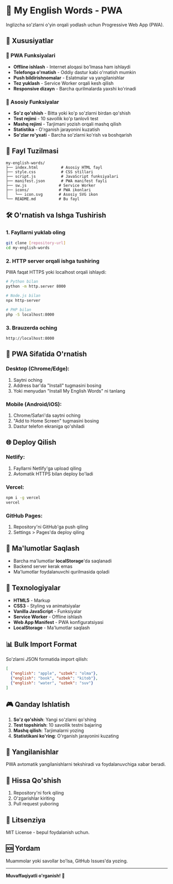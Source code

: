 # 📘 My English Words - PWA

Inglizcha so'zlarni o'yin orqali yodlash uchun Progressive Web App (PWA).

## 🚀 Xususiyatlar

### 📱 PWA Funksiyalari
- **Offline ishlash** - Internet aloqasi bo'lmasa ham ishlaydi
- **Telefonga o'rnatish** - Oddiy dastur kabi o'rnatish mumkin
- **Push bildirishnomalar** - Eslatmalar va yangilanishlar
- **Tez yuklash** - Service Worker orqali kesh qilish
- **Responsive dizayn** - Barcha qurilmalarda yaxshi ko'rinadi

### 🎯 Asosiy Funksiyalar
- **So'z qo'shish** - Bitta yoki ko'p so'zlarni birdan qo'shish
- **Test rejimi** - 10 savollik ko'p tanlovli test
- **Mashq rejimi** - Tarjimani yozish orqali mashq qilish
- **Statistika** - O'rganish jarayonini kuzatish
- **So'zlar ro'yxati** - Barcha so'zlarni ko'rish va boshqarish

## 📁 Fayl Tuzilmasi

```
my-english-words/
├── index.html          # Asosiy HTML fayl
├── style.css           # CSS stillari
├── script.js           # JavaScript funksiyalari
├── manifest.json       # PWA manifest fayli
├── sw.js              # Service Worker
├── icons/             # PWA ikonlari
│   └── icon.svg       # Asosiy SVG ikon
└── README.md          # Bu fayl
```

## 🛠️ O'rnatish va Ishga Tushirish

### 1. Fayllarni yuklab oling
```bash
git clone [repository-url]
cd my-english-words
```

### 2. HTTP server orqali ishga tushiring
PWA faqat HTTPS yoki localhost orqali ishlaydi:

```bash
# Python bilan
python -m http.server 8000

# Node.js bilan
npx http-server

# PHP bilan
php -S localhost:8000
```

### 3. Brauzerda oching
```
http://localhost:8000
```

## 📱 PWA Sifatida O'rnatish

### Desktop (Chrome/Edge):
1. Saytni oching
2. Address bar'da "Install" tugmasini bosing
3. Yoki menyudan "Install My English Words" ni tanlang

### Mobile (Android/iOS):
1. Chrome/Safari'da saytni oching
2. "Add to Home Screen" tugmasini bosing
3. Dastur telefon ekraniga qo'shiladi

## 🌐 Deploy Qilish

### Netlify:
1. Fayllarni Netlify'ga upload qiling
2. Avtomatik HTTPS bilan deploy bo'ladi

### Vercel:
```bash
npm i -g vercel
vercel
```

### GitHub Pages:
1. Repository'ni GitHub'ga push qiling
2. Settings > Pages'da deploy qiling

## 💾 Ma'lumotlar Saqlash

- Barcha ma'lumotlar **localStorage**'da saqlanadi
- Backend server kerak emas
- Ma'lumotlar foydalanuvchi qurilmasida qoladi

## 🔧 Texnologiyalar

- **HTML5** - Markup
- **CSS3** - Styling va animatsiyalar
- **Vanilla JavaScript** - Funksiyalar
- **Service Worker** - Offline ishlash
- **Web App Manifest** - PWA konfiguratsiyasi
- **LocalStorage** - Ma'lumotlar saqlash

## 📊 Bulk Import Format

So'zlarni JSON formatida import qilish:

```json
[
  {"english": "apple", "uzbek": "olma"},
  {"english": "book", "uzbek": "kitob"},
  {"english": "water", "uzbek": "suv"}
]
```

## 🎮 Qanday Ishlatish

1. **So'z qo'shish**: Yangi so'zlarni qo'shing
2. **Test topshirish**: 10 savollik testni bajaring
3. **Mashq qilish**: Tarjimalarni yozing
4. **Statistikani ko'ring**: O'rganish jarayonini kuzating

## 🔄 Yangilanishlar

PWA avtomatik yangilanishlarni tekshiradi va foydalanuvchiga xabar beradi.

## 🤝 Hissa Qo'shish

1. Repository'ni fork qiling
2. O'zgarishlar kiriting
3. Pull request yuboring

## 📄 Litsenziya

MIT License - bepul foydalanish uchun.

## 🆘 Yordam

Muammolar yoki savollar bo'lsa, GitHub Issues'da yozing.

---

**Muvaffaqiyatli o'rganish! 🎉**